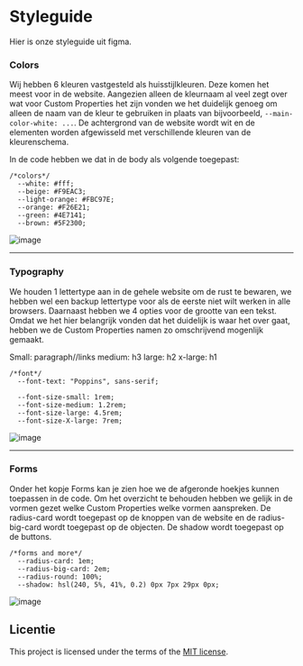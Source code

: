 # Styleguide

Hier is onze styleguide uit figma.

### Colors
Wij hebben 6 kleuren vastgesteld als huisstijlkleuren. Deze komen het meest voor in de website. Aangezien alleen de kleurnaam al veel zegt over wat voor Custom Properties het zijn vonden we het duidelijk genoeg om alleen de naam van de kleur te gebruiken in plaats van bijvoorbeeld, `--main-color-white: ...`. De achtergrond van de website wordt wit en de elementen worden afgewisseld met verschillende kleuren van de kleurenschema.

In de code hebben we dat in de body als volgende toegepast:

    /*colors*/
      --white: #fff;
      --beige: #F9EAC3;
      --light-orange: #FBC97E;
      --orange: #F26E21;
      --green: #4E7141;
      --brown: #5F2300;

![image](https://github.com/user-attachments/assets/c9c5d877-4306-4237-b90a-61cd3aaf2f42)

***
### Typography
We houden 1 lettertype aan in de gehele website om de rust te bewaren, we hebben wel een backup lettertype voor als de eerste niet wilt werken in alle browsers.
Daarnaast hebben we 4 opties voor de grootte van een tekst. Omdat we het hier belangrijk vonden dat het duidelijk is waar het over gaat, hebben we de Custom Properties namen zo omschrijvend mogenlijk gemaakt. 

Small: paragraph/<a>/links
medium: h3
large: h2
x-large: h1
      
    /*font*/
      --font-text: "Poppins", sans-serif;
  
      --font-size-small: 1rem;
      --font-size-medium: 1.2rem;
      --font-size-large: 4.5rem;
      --font-size-X-large: 7rem;

![image](https://github.com/user-attachments/assets/c004dace-962e-4238-95f4-c8fb53cc0f56)


***
### Forms 
Onder het kopje Forms kan je zien hoe we de afgeronde hoekjes kunnen toepassen in de code. Om het overzicht te behouden hebben we gelijk in de vormen gezet welke Custom Properties welke vormen aanspreken. De radius-card wordt toegepast op de knoppen van de website en de radius-big-card wordt toegepast op de objecten. De shadow wordt toegepast op de buttons.

    /*forms and more*/
      --radius-card: 1em;
      --radius-big-card: 2em;
      --radius-round: 100%;
      --shadow: hsl(240, 5%, 41%, 0.2) 0px 7px 29px 0px;

![image](https://github.com/user-attachments/assets/8707bd34-4bd9-4740-bb04-af0a58b452da)


## Licentie

This project is licensed under the terms of the [MIT license](./LICENSE).

